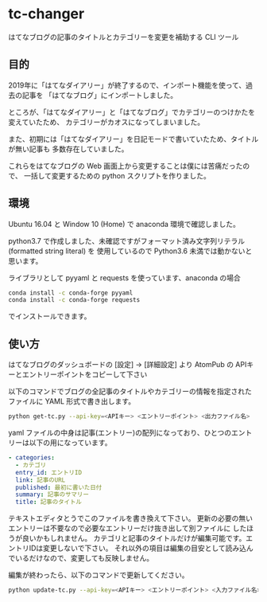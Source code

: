 # tc-changer

はてなブログの記事のタイトルとカテゴリーを変更を補助する CLI ツール

## 目的

2019年に「はてなダイアリー」が終了するので、インポート機能を使って、過去の記事を
「はてなブログ」にインポートしました。

ところが、「はてなダイアリー」と「はてなブログ」でカテゴリーのつけかたを変えていたため、
カテゴリーがカオスになってしまいました。

また、初期には「はてなダイアリー」を日記モードで書いていたため、タイトルが無い記事も
多数存在していました。

これらをはてなブログの Web 画面上から変更することは僕には苦痛だったので、
一括して変更するための python スクリプトを作りました。

## 環境

Ubuntu 16.04 と Window 10 (Home) で anaconda 環境で確認しました。

python3.7 で作成しました、未確認ですがフォーマット済み文字列リテラル (formatted string literal) を
使用しているので Python3.6 未満では動かないと思います。

ライブラリとして pyyaml と requests を使っています、anaconda の場合

```sh
conda install -c conda-forge pyyaml
conda install -c conda-forge requests
```

でインストールできます。


## 使い方

はてなブログのダッシュボードの [設定] -> [詳細設定] より AtomPub の
APIキーとエントリーポイントをコピーして下さい

以下のコマンドでブログの全記事のタイトルやカテゴリーの情報を指定された
ファイルに YAML 形式で書き出します。

```sh
python get-tc.py --api-key=<APIキー> <エントリーポイント> <出力ファイル名>
```

yaml ファイルの中身は記事(エントリー)の配列になっており、ひとつのエントリーは以下の用になっています。

```yaml
- categories:
  - カテゴリ
  entry_id: エントリID
  link: 記事のURL
  published: 最初に書いた日付
  summary: 記事のサマリー
  title: 記事のタイトル
```

テキストエディタとうでこのファイルを書き換えて下さい。
更新の必要の無いエントリーは不要なので必要なエントリーだけ抜き出して別ファイルに
したほうが良いかもしれません。
カテゴリと記事のタイトルだけが編集可能です。エントリIDは変更しないで下さい。
それ以外の項目は編集の目安として読み込んでいるだけなので、変更しても反映しません。

編集が終わったら、以下のコマンドで更新してください。

```sh
python update-tc.py --api-key=<APIキー> <エントリーポイント> <入力ファイル名>
```
